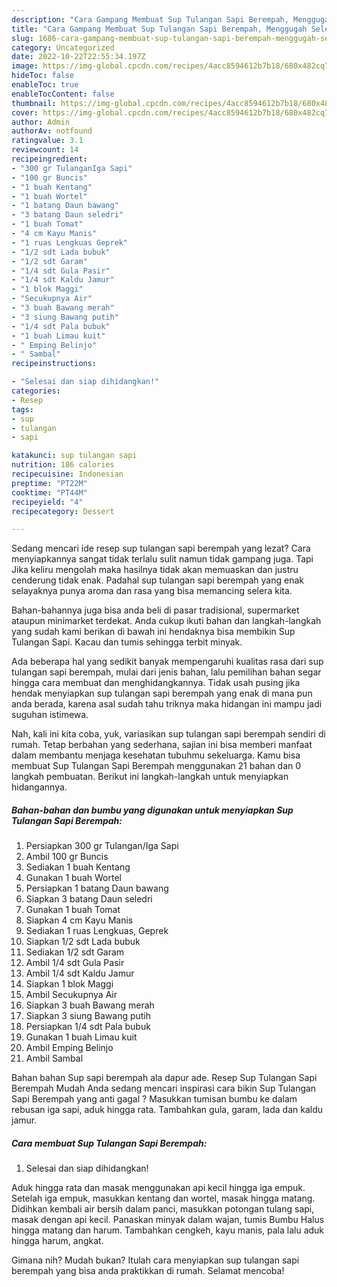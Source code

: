 ```yaml
---
description: "Cara Gampang Membuat Sup Tulangan Sapi Berempah, Menggugah Selera"
title: "Cara Gampang Membuat Sup Tulangan Sapi Berempah, Menggugah Selera"
slug: 1686-cara-gampang-membuat-sup-tulangan-sapi-berempah-menggugah-selera
category: Uncategorized
date: 2022-10-22T22:55:34.197Z
image: https://img-global.cpcdn.com/recipes/4acc8594612b7b18/680x482cq70/sup-tulangan-sapi-berempah-foto-resep-utama.jpg
hideToc: false
enableToc: true
enableTocContent: false
thumbnail: https://img-global.cpcdn.com/recipes/4acc8594612b7b18/680x482cq70/sup-tulangan-sapi-berempah-foto-resep-utama.jpg
cover: https://img-global.cpcdn.com/recipes/4acc8594612b7b18/680x482cq70/sup-tulangan-sapi-berempah-foto-resep-utama.jpg
author: Admin
authorAv: notfound
ratingvalue: 3.1
reviewcount: 14
recipeingredient:
- "300 gr TulanganIga Sapi"
- "100 gr Buncis"
- "1 buah Kentang"
- "1 buah Wortel"
- "1 batang Daun bawang"
- "3 batang Daun seledri"
- "1 buah Tomat"
- "4 cm Kayu Manis"
- "1 ruas Lengkuas Geprek"
- "1/2 sdt Lada bubuk"
- "1/2 sdt Garam"
- "1/4 sdt Gula Pasir"
- "1/4 sdt Kaldu Jamur"
- "1 blok Maggi"
- "Secukupnya Air"
- "3 buah Bawang merah"
- "3 siung Bawang putih"
- "1/4 sdt Pala bubuk"
- "1 buah Limau kuit"
- " Emping Belinjo"
- " Sambal"
recipeinstructions:

- "Selesai dan siap dihidangkan!"
categories:
- Resep
tags:
- sup
- tulangan
- sapi

katakunci: sup tulangan sapi 
nutrition: 186 calories
recipecuisine: Indonesian
preptime: "PT22M"
cooktime: "PT44M"
recipeyield: "4"
recipecategory: Dessert

---
```



Sedang mencari ide resep sup tulangan sapi berempah yang lezat? Cara menyiapkannya sangat tidak terlalu sulit namun tidak gampang juga. Tapi Jika keliru mengolah maka hasilnya tidak akan memuaskan dan justru cenderung tidak enak. Padahal sup tulangan sapi berempah yang enak selayaknya punya aroma dan rasa yang bisa memancing selera kita.


Bahan-bahannya juga bisa anda beli di pasar tradisional, supermarket ataupun minimarket terdekat. Anda cukup ikuti bahan dan langkah-langkah yang sudah kami berikan di bawah ini hendaknya bisa membikin Sup Tulangan Sapi. Kacau dan tumis sehingga terbit minyak.

Ada beberapa hal yang sedikit banyak mempengaruhi kualitas rasa dari sup tulangan sapi berempah, mulai dari jenis bahan, lalu pemilihan bahan segar hingga cara membuat dan menghidangkannya. Tidak usah pusing jika hendak menyiapkan sup tulangan sapi berempah yang enak di mana pun anda berada, karena asal sudah tahu triknya maka hidangan ini mampu jadi suguhan istimewa.


Nah, kali ini kita coba, yuk, variasikan sup tulangan sapi berempah sendiri di rumah. Tetap berbahan yang sederhana, sajian ini bisa memberi manfaat dalam membantu menjaga kesehatan tubuhmu sekeluarga. Kamu bisa membuat Sup Tulangan Sapi Berempah menggunakan 21 bahan dan 0 langkah pembuatan. Berikut ini langkah-langkah untuk menyiapkan hidangannya.

<!--inarticleads1-->

##### Bahan-bahan dan bumbu yang digunakan untuk menyiapkan Sup Tulangan Sapi Berempah:

1. Persiapkan 300 gr Tulangan/Iga Sapi
1. Ambil 100 gr Buncis
1. Sediakan 1 buah Kentang
1. Gunakan 1 buah Wortel
1. Persiapkan 1 batang Daun bawang
1. Siapkan 3 batang Daun seledri
1. Gunakan 1 buah Tomat
1. Siapkan 4 cm Kayu Manis
1. Sediakan 1 ruas Lengkuas, Geprek
1. Siapkan 1/2 sdt Lada bubuk
1. Sediakan 1/2 sdt Garam
1. Ambil 1/4 sdt Gula Pasir
1. Ambil 1/4 sdt Kaldu Jamur
1. Siapkan 1 blok Maggi
1. Ambil Secukupnya Air
1. Siapkan 3 buah Bawang merah
1. Siapkan 3 siung Bawang putih
1. Persiapkan 1/4 sdt Pala bubuk
1. Gunakan 1 buah Limau kuit
1. Ambil  Emping Belinjo
1. Ambil  Sambal


Bahan bahan Sup sapi berempah ala dapur ade. Resep Sup Tulangan Sapi Berempah Mudah Anda sedang mencari inspirasi cara bikin Sup Tulangan Sapi Berempah yang anti gagal ? Masukkan tumisan bumbu ke dalam rebusan iga sapi, aduk hingga rata. Tambahkan gula, garam, lada dan kaldu jamur. 

<!--inarticleads2-->

##### Cara membuat Sup Tulangan Sapi Berempah:


1. Selesai dan siap dihidangkan!

Aduk hingga rata dan masak menggunakan api kecil hingga iga empuk. Setelah iga empuk, masukkan kentang dan wortel, masak hingga matang. Didihkan kembali air bersih dalam panci, masukkan potongan tulang sapi, masak dengan api kecil. Panaskan minyak dalam wajan, tumis Bumbu Halus hingga matang dan harum. Tambahkan cengkeh, kayu manis, pala lalu aduk hingga harum, angkat. 

Gimana nih? Mudah bukan? Itulah cara menyiapkan sup tulangan sapi berempah yang bisa anda praktikkan di rumah. Selamat mencoba!
